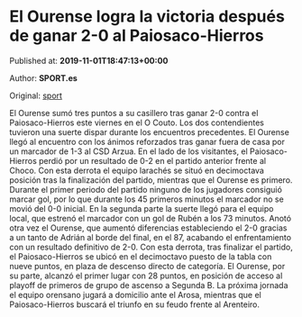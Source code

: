 
# El Ourense logra la victoria después de ganar 2-0 al Paiosaco-Hierros

Published at: **2019-11-01T18:47:13+00:00**

Author: **SPORT.es**

Original: [sport](https://www.sport.es/es/noticias/tercera-division/el-ourense-logra-la-victoria-despues-de-ganar-2-0-al-paiosaco-hierros-7710761)

El Ourense sumó tres puntos a su casillero tras ganar 2-0 contra el Paiosaco-Hierros este viernes en el O Couto. Los dos contendientes tuvieron una suerte dispar durante los encuentros precedentes. El Ourense llegó al encuentro con los ánimos reforzados tras ganar fuera de casa por un marcador de 1-3 al CSD Arzua. En el lado de los visitantes, el Paiosaco-Hierros perdió por un resultado de 0-2 en el partido anterior frente al Choco. Con esta derrota el equipo larachés se situó en decimoctava posición tras la finalización del partido, mientras que el Ourense es primero.
Durante el primer periodo del partido ninguno de los jugadores consiguió marcar gol, por lo que durante los 45 primeros minutos el marcador no se movió del 0-0 inicial.
En la segunda parte la suerte llegó para el equipo local, que estrenó el marcador con un gol de Rubén a los 73 minutos. Anotó otra vez el Ourense, que aumentó diferencias estableciendo el 2-0 gracias a un tanto de Adrián al borde del final, en el 87, acabando el enfrentamiento con un resultado definitivo de 2-0.
Con esta derrota, tras finalizar el partido, el Paiosaco-Hierros se ubicó en el decimoctavo puesto de la tabla con nueve puntos, en plaza de descenso directo de categoría. El Ourense, por su parte, alcanzó el primer lugar con 28 puntos, en posición de acceso al playoff de primeros de grupo de ascenso a Segunda B.
La próxima jornada el equipo orensano jugará a domicilio ante el Arosa, mientras que el Paiosaco-Hierros buscará el triunfo en su feudo frente al Arenteiro.
